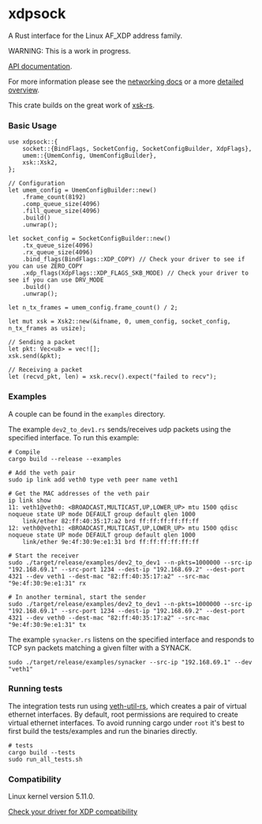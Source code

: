 # xdpsock

A Rust interface for the Linux AF_XDP address family.

WARNING: This is a work in progress.


[API documentation](https://docs.rs/xdpsock).

For more information please see the [networking docs](https://www.kernel.org/doc/html/latest/networking/af_xdp.html)
or a more [detailed overview](http://vger.kernel.org/lpc_net2018_talks/lpc18_paper_af_xdp_perf-v2.pdf).

This crate builds on the great work of [xsk-rs](https://github.com/DouglasGray/xsk-rs).
### Basic Usage

```
use xdpsock::{
    socket::{BindFlags, SocketConfig, SocketConfigBuilder, XdpFlags},
    umem::{UmemConfig, UmemConfigBuilder},
    xsk::Xsk2,
};

// Configuration
let umem_config = UmemConfigBuilder::new()
    .frame_count(8192)
    .comp_queue_size(4096)
    .fill_queue_size(4096)
    .build()
    .unwrap();

let socket_config = SocketConfigBuilder::new()
    .tx_queue_size(4096)
    .rx_queue_size(4096)
    .bind_flags(BindFlags::XDP_COPY) // Check your driver to see if you can use ZERO_COPY
    .xdp_flags(XdpFlags::XDP_FLAGS_SKB_MODE) // Check your driver to see if you can use DRV_MODE
    .build()
    .unwrap();

let n_tx_frames = umem_config.frame_count() / 2;

let mut xsk = Xsk2::new(&ifname, 0, umem_config, socket_config, n_tx_frames as usize);

// Sending a packet
let pkt: Vec<u8> = vec![];
xsk.send(&pkt);

// Receiving a packet
let (recvd_pkt, len) = xsk.recv().expect("failed to recv");
```


### Examples

A couple can be found in the `examples` directory.

The example `dev2_to_dev1.rs` sends/receives udp packets using the specified
interface. To run this example:
```
# Compile
cargo build --release --examples

# Add the veth pair
sudo ip link add veth0 type veth peer name veth1

# Get the MAC addresses of the veth pair
ip link show
11: veth1@veth0: <BROADCAST,MULTICAST,UP,LOWER_UP> mtu 1500 qdisc noqueue state UP mode DEFAULT group default qlen 1000
    link/ether 82:ff:40:35:17:a2 brd ff:ff:ff:ff:ff:ff
12: veth0@veth1: <BROADCAST,MULTICAST,UP,LOWER_UP> mtu 1500 qdisc noqueue state UP mode DEFAULT group default qlen 1000
    link/ether 9e:4f:30:9e:e1:31 brd ff:ff:ff:ff:ff:ff

# Start the receiver
sudo ./target/release/examples/dev2_to_dev1 --n-pkts=1000000 --src-ip "192.168.69.1" --src-port 1234 --dest-ip "192.168.69.2" --dest-port 4321 --dev veth1 --dest-mac "82:ff:40:35:17:a2" --src-mac "9e:4f:30:9e:e1:31" rx

# In another terminal, start the sender
sudo ./target/release/examples/dev2_to_dev1 --n-pkts=1000000 --src-ip "192.168.69.1" --src-port 1234 --dest-ip "192.168.69.2" --dest-port 4321 --dev veth0 --dest-mac "82:ff:40:35:17:a2" --src-mac "9e:4f:30:9e:e1:31" tx
```

The example `synacker.rs` listens on the specified interface and responds to TCP
syn packets matching a given filter with a SYNACK.

```
sudo ./target/release/examples/synacker --src-ip "192.168.69.1" --dev "veth1"
```


### Running tests

The integration tests run using [veth-util-rs](https://github.com/seeyarh/veth-util-rs),
which creates a pair of virtual ethernet interfaces.  By default, root
permissions are required to create virtual ethernet interfaces. To avoid
running cargo under `root` it's best to first build the tests/examples and run
the binaries directly.


```
# tests
cargo build --tests
sudo run_all_tests.sh
```

### Compatibility

Linux kernel version 5.11.0.

[Check your driver for XDP compatibility](https://github.com/iovisor/bcc/blob/master/docs/kernel-versions.md#xdp)
